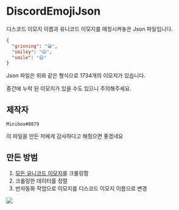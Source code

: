 # DiscordEmojiJson
디스코드 이모지 이름과 유니코드 이모지를 매칭시켜놓은 Json 파일입니다.

```json
{
  "grinning": "😀",
  "smiley": "😃",
  "smile": "😄"
}
```
Json 파일은 위와 같은 형식으로 1734개의 이모지가 있습니다.

중간에 누락 된 이모지가 있을 수도 있으니 주의해주세요.

## 제작자
`Minibox#8879`

이 파일을 만든 저에게 감사하다고 해줬으면 좋겠네요

## 만든 방범
1. [모든 유니코드 이모지](https://unicode.org/emoji/charts/full-emoji-list.html)를 크롤링함
2. 크롤링한 데이터를 정렬
3. 반자동화 작업으로 이모지를 디스코드 이모지 이름으로 변경

![](https://media.discordapp.net/attachments/722779235374202891/730232901945393272/unknown.png)